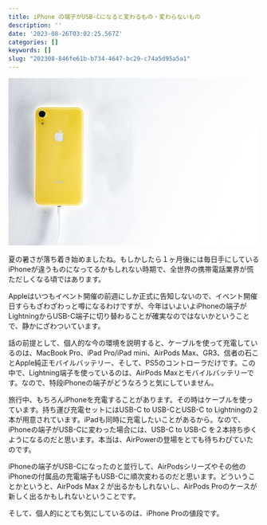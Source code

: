 ```yaml
---
title: iPhone の端子がUSB-Cになると変わるもの・変わらないもの
description: ''
date: '2023-08-26T03:02:25.567Z'
categories: []
keywords: []
slug: "202308-846fe61b-b734-4647-bc29-c74a5d95a5a1"
---
```

![](1__XegeXZ1gogwGEu7BLtWTVw.jpeg)

夏の暑さが落ち着き始めましたね。もしかしたら１ヶ月後には毎日手にしているiPhoneが違うものになってるかもしれない時期で、全世界の携帯電話業界が慌ただしくなる頃ではあります。

Appleはいつもイベント開催の前週にしか正式に告知しないので、イベント開催日すらもざわざわっと噂になるわけですが、今年はいよいよiPhoneの端子がLightningからUSB-C端子に切り替わることが確実なのではないかということで、静かにざわついています。

話の前提として、個人的な今の環境を説明すると、ケーブルを使って充電しているのは、MacBook Pro、iPad Pro/iPad mini、AirPods Max、GR3、信者の石ことApple純正モバイルバッテリー、そして、PS5のコントローラだけです。この中で、Lightning端子を使っているのは、AirPods Maxとモバイルバッテリーです。なので、特段iPhoneの端子がどうなろうと気にしていません。

旅行中、もちろんiPhoneを充電することがあります。その時はケーブルを使っています。持ち運び充電セットにはUSB-C to USB-CとUSB-C to Lightningの２本が用意されています。iPadも同時に充電したいことがあるから。なので、iPhoneの端子がUSB-Cに変わった場合には、USB-C to USB-C を２本持ち歩くようになるのだと思います。本当は、AirPowerの登場をとても待ちわびていたのです。

iPhoneの端子がUSB-Cになったのと並行して、AirPodsシリーズやその他のiPhoneの付属品の充電端子もUSB-Cに順次変わるのだと思います。どういうことかというと、AirPods Max 2 が出るかもしれないし、AirPods Proのケースが新しく出るかもしれないということです。

そして、個人的にとても気にしているのは、iPhone Proの値段です。